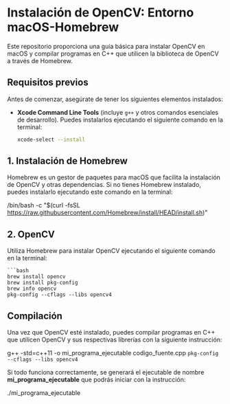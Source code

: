 # Instalación de OpenCV: Entorno macOS-Homebrew

Este repositorio proporciona una guía básica para instalar OpenCV en macOS y compilar programas en C++ que utilicen la biblioteca de OpenCV a través de Homebrew.

## Requisitos previos

Antes de comenzar, asegúrate de tener los siguientes elementos instalados:

- **Xcode Command Line Tools** (incluye `g++` y otros comandos esenciales de desarrollo).
  Puedes instalarlos ejecutando el siguiente comando en la terminal:
  
  ```bash
  xcode-select --install

## 1. Instalación de Homebrew

Homebrew es un gestor de paquetes para macOS que facilita la instalación de OpenCV y otras dependencias. Si no tienes Homebrew instalado, puedes instalarlo ejecutando este comando en la terminal:

/bin/bash -c "$(curl -fsSL https://raw.githubusercontent.com/Homebrew/install/HEAD/install.sh)"

## 2. OpenCV

Utiliza Homebrew para instalar OpenCV ejecutando el siguiente comando en la terminal:

    ```bash
    brew install opencv
    brew install pkg-config
    brew info opencv
    pkg-config --cflags --libs opencv4

## Compilación 
Una vez que OpenCV esté instalado, puedes compilar programas en C++ que utilicen OpenCV y sus respectivas librerías con la siguiente instrucción:

g++ -std=c++11 -o mi_programa_ejecutable codigo_fuente.cpp `pkg-config --cflags --libs opencv4`

Si todo funciona correctamente, se generará el ejecutable de nombre __mi_programa_ejecutable__ que podrás iniciar con la instrucción:

./mi_programa_ejecutable